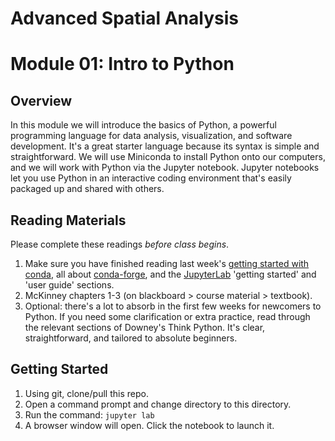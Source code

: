 # Advanced Spatial Analysis
# Module 01: Intro to Python

## Overview

In this module we will introduce the basics of Python, a powerful programming language for data analysis, visualization, and software development. It's a great starter language because its syntax is simple and straightforward. We will use Miniconda to install Python onto our computers, and we will work with Python via the Jupyter notebook. Jupyter notebooks let you use Python in an interactive coding environment that's easily packaged up and shared with others.

## Reading Materials

Please complete these readings *before class begins*.

  1. Make sure you have finished reading last week's [getting started with conda](https://conda.io/docs/user-guide/getting-started.html), all about [conda-forge](https://conda-forge.org/), and the [JupyterLab](https://jupyterlab.readthedocs.io) 'getting started' and 'user guide' sections.
  1. McKinney chapters 1-3 (on blackboard > course material > textbook).
  1. Optional: there's a lot to absorb in the first few weeks for newcomers to Python. If you need some clarification or extra practice, read through the relevant sections of Downey's Think Python. It's clear, straightforward, and tailored to absolute beginners.

## Getting Started
  
  1. Using git, clone/pull this repo.
  1. Open a command prompt and change directory to this directory.
  1. Run the command: `jupyter lab`
  1. A browser window will open. Click the notebook to launch it.
